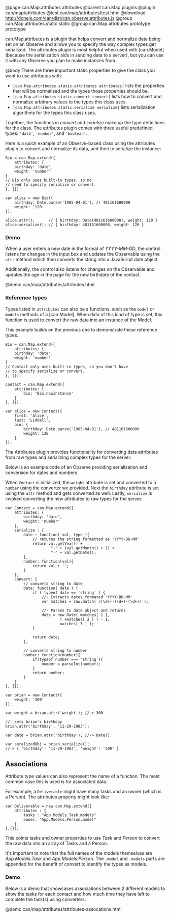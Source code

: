 @page can.Map.attributes attributes
@parent can.Map.plugins
@plugin can/map/attributes
@test can/map/attributes/test.html
@download http://donejs.com/can/dist/can.observe.attributes.js
@group can.Map.attributes.static static
@group can.Map.attributes.prototype prototype

can.Map.attributes is a plugin that helps convert and normalize data being set on an Observe
and allows you to specify the way complex types get serialized. The attributes plugin is most
helpful when used with [can.Model] \(because the serialization aids in sending data to a server),
but you can use it with any Observe you plan to make instances
from.

@body
There are three important static properties to give the class you want to use attributes with:

- `[can.Map.attributes.static.attributes attributes]` lists the properties that will be normalized
and the types those properties should be.
- `[can.Map.attributes.static.convert convert]` lists how to convert and normalize arbitrary values
to the types this class uses.
- `[can.Map.attributes.static.serialize serialize]` lists serialization algorithms for the types
this class uses.

Together, the functions in _convert_ and _serialize_ make up the type definitions for the class.
The attributes plugin comes with three useful predefined types: `'date'`, `'number'`, and `'boolean'`.

Here is a quick example of an Observe-based class using the attributes plugin to convert and normalize
its data, and then to serialize the instance:


    Bio = can.Map.extend({
        attributes: {
        birthday: 'date',
        weight: 'number'
    }
    // Bio only uses built-in types, so no
    // need to specify serialize or convert.
    }, {});

    var alice = new Bio({
        birthday: Date.parse('1985-04-01'), // 481161600000
        weight: '120'
    });

    alice.attr();      // { birthday: Date(481161600000), weight: 120 }
    alice.serialize(); // { birthday: 481161600000, weight: 120 }


### Demo

When a user enters a new date in the format of _YYYY-MM-DD_, the control 
listens for changes in the input box and updates the Observable using 
the `attr` method which then converts the string into a JavaScript date object.  

Additionally, the control also listens for changes on the Observable and 
updates the age in the page for the new birthdate of the contact.

@demo can/map/attributes/attributes.html

### Reference types

Types listed in `attributes` can also be a functions, such as the `model` or
`models` methods of a [can.Model]. When data of this kind of type is set, this
function is used to convert the raw data into an instance of the Model.

This example builds on the previous one to demonstrate these reference types.

    Bio = can.Map.extend({
        attributes: {
        birthday: 'date',
        weight: 'number'
    }
    // Contact only uses built-in types, so you don't have
    // to specify serialize or convert.
    }, {});

    Contact = can.Map.extend({
        attributes: {
            bio: 'Bio.newInstance'
        }
    }, {});

    var alice = new Contact({
        first: 'Alice',
        last: 'Liddell',
        bio: {
            birthday: Date.parse('1985-04-01'), // 481161600000
            weight: 120
        }
    });

The Attributes plugin provides functionality for converting data attributes from raw types and 
serializing complex types for the server.

Below is an example code of an Observe providing serialization and conversion for dates and numbers.  

When `Contact` is initialized, the `weight` attribute is set and converted to a `number` using the
converter we provided.  Next the `birthday` attribute is set using the `attr` method and gets converted
as well.  Lastly, `serialize` is invoked converting the new attributes to raw types for the server.


	var Contact = can.Map.extend({
		attributes: {
			birthday: 'date',
			weight: 'number'
		},
		serialize : {
			date : function( val, type ){
				// returns the string formatted as 'YYYY-DD-MM'
				return val.getYear() + 
						"-" + (val.getMonth() + 1) + 
						"-" + val.getDate(); 
			},
			number: function(val){
				return val + '';
			}
		},
		convert: {
			// converts string to date
			date: function( date ) {
				if ( typeof date == 'string' ) {
					//- Extracts dates formated 'YYYY-DD-MM'
					var matches = raw.match( /(\d+)-(\d+)-(\d+)/ ); 
					
					//- Parses to date object and returns
					date = new Date( matches[ 1 ],
							( +matches[ 2 ] ) - 1, 
							matches[ 3 ] ); 
				}
				
				return date;
			},
		
			// converts string to number
			number: function(number){
				if(typeof number === 'string'){
					number = parseInt(number);
				}
				return number;
			}
		}
	}, {});

	var brian = new Contact({
		weight: '300'
	});
	
	var weight = brian.attr('weight'); //-> 300

	//- sets brian's birthday
	brian.attr('birthday', '11-29-1983');

	var date = brian.attr('birthday'); //-> Date()

	var seralizedObj = brian.serialize();
	//-> { 'birthday': '11-29-1983', 'weight': '300' }
	

	
## Associations

Attribute type values can also represent the name of a function. The most common case this is used is for associated data.

For example, a `Deliverable` might have many tasks and an owner (which is a Person). The attributes property might look like:

    var Deliverable = new can.Map.extend({
        attributes : {
            tasks : "App.Models.Task.models"
            owner: "App.Models.Person.model"
        }
    },{});

This points tasks and owner properties to use _Task_ and _Person_ to convert the raw data into an array of Tasks and a Person.

It's important to note that the full names of the models themselves are _App.Models.Task_ and _App.Models.Person_. The `.model` 
and `.models` parts are appended for the benefit of convert to identify the types as models.

### Demo

Below is a demo that showcases associations between 2 different models to show the tasks
for each contact and how much time they have left to complete the task(s) using converters.

@demo can/map/attributes/attributes-assocations.html
